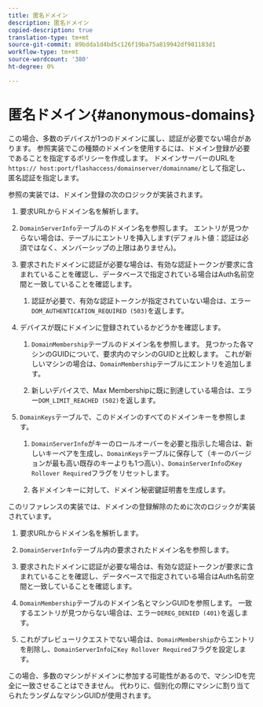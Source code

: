 ```yaml
---
title: 匿名ドメイン
description: 匿名ドメイン
copied-description: true
translation-type: tm+mt
source-git-commit: 89bdda1d4bd5c126f19ba75a819942df901183d1
workflow-type: tm+mt
source-wordcount: '380'
ht-degree: 0%

---
```



# 匿名ドメイン{#anonymous-domains}

この場合、多数のデバイスが1つのドメインに属し、認証が必要でない場合があります。 参照実装でこの種類のドメインを使用するには、ドメイン登録が必要であることを指定するポリシーを作成します。 ドメインサーバーのURLを`https:// host:port/flashaccess/domainserver/domainname/`として指定し、匿名認証を指定します。

参照の実装では、ドメイン登録の次のロジックが実装されます。

1. 要求URLからドメイン名を解析します。
1. `DomainServerInfo`テーブルのドメイン名を参照します。 エントリが見つからない場合は、テーブルにエントリを挿入します(デフォルト値：認証は必須ではなく、メンバーシップの上限はありません)。
1. 要求されたドメインに認証が必要な場合は、有効な認証トークンが要求に含まれていることを確認し、データベースで指定されている場合はAuth名前空間と一致していることを確認します。

   1. 認証が必要で、有効な認証トークンが指定されていない場合は、エラー`DOM_AUTHENTICATION_REQUIRED (503)`を返します。

1. デバイスが既にドメインに登録されているかどうかを確認します。

   1. `DomainMembership`テーブルのドメイン名を参照します。 見つかった各マシンのGUIDについて、要求内のマシンのGUIDと比較します。 これが新しいマシンの場合は、`DomainMembership`テーブルにエントリを追加します。

   1. 新しいデバイスで、Max Membershipに既に到達している場合は、エラー`DOM_LIMIT_REACHED (502)`を返します。

1. `DomainKeys`テーブルで、このドメインのすべてのドメインキーを参照します。

   1. `DomainServerInfo`がキーのロールオーバーを必要と指示した場合は、新しいキーペアを生成し、`DomainKeys`テーブルに保存して（キーのバージョンが最も高い既存のキーよりも1つ高い）、`DomainServerInfo`の`Key Rollover Required`フラグをリセットします。

   1. 各ドメインキーに対して、ドメイン秘密鍵証明書を生成します。

このリファレンスの実装では、ドメインの登録解除のために次のロジックが実装されています。

1. 要求URLからドメイン名を解析します。
1. `DomainServerInfo`テーブル内の要求されたドメイン名を参照します。
1. 要求されたドメインに認証が必要な場合は、有効な認証トークンが要求に含まれていることを確認し、データベースで指定されている場合はAuth名前空間と一致していることを確認します。
1. `DomainMembership`テーブルのドメイン名とマシンGUIDを参照します。 一致するエントリが見つからない場合は、エラー`DEREG_DENIED (401)`を返します。

1. これがプレビューリクエストでない場合は、`DomainMembership`からエントリを削除し、`DomainServerInfo`に`Key Rollover Required`フラグを設定します。

この場合、多数のマシンがドメインに参加する可能性があるので、マシンIDを完全に一致させることはできません。 代わりに、個別化の際にマシンに割り当てられたランダムなマシンGUIDが使用されます。
